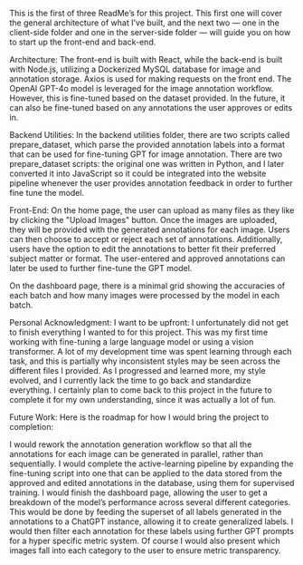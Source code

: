 This is the first of three ReadMe’s for this project. This first one will cover the general architecture of what I've built, and the next two — one in the client-side folder and one in the server-side folder — will guide you on how to start up the front-end and back-end.

Architecture:
The front-end is built with React, while the back-end is built with Node.js, utilizing a Dockerized MySQL database for image and annotation storage. Axios is used for making requests on the front end. The OpenAI GPT-4o model is leveraged for the image annotation workflow. However, this is fine-tuned based on the dataset provided. In the future, it can also be fine-tuned based on any annotations the user approves or edits in.

Backend Utilities:
In the backend utilities folder, there are two scripts called prepare_dataset, which parse the provided annotation labels into a format that can be used for fine-tuning GPT for image annotation. There are two prepare_dataset scripts: the original one was written in Python, and I later converted it into JavaScript so it could be integrated into the website pipeline whenever the user provides annotation feedback in order to further fine tune the model.

Front-End:
On the home page, the user can upload as many files as they like by clicking the "Upload Images" button. Once the images are uploaded, they will be provided with the generated annotations for each image. Users can then choose to accept or reject each set of annotations. Additionally, users have the option to edit the annotations to better fit their preferred subject matter or format. The user-entered and approved annotations can later be used to further fine-tune the GPT model.

On the dashboard page, there is a minimal grid showing the accuracies of each batch and how many images were processed by the model in each batch.

Personal Acknowledgment:
I want to be upfront: I unfortunately did not get to finish everything I wanted to for this project. This was my first time working with fine-tuning a large language model or using a vision transformer. A lot of my development time was spent learning through each task, and this is partially why inconsistent styles may be seen across the different files I provided. As I progressed and learned more, my style evolved, and I currently lack the time to go back and standardize everything. I certainly plan to come back to this project in the future to complete it for my own understanding, since it was actually a lot of fun.

Future Work:
Here is the roadmap for how I would bring the project to completion:

I would rework the annotation generation workflow so that all the annotations for each image can be generated in parallel, rather than sequentially.
I would complete the active-learning pipeline by expanding the fine-tuning script into one that can be applied to the data stored from the approved and edited annotations in the database, using them for supervised training.
I would finish the dashboard page, allowing the user to get a breakdown of the model’s performance across several different categories. This would be done by feeding the superset of all labels generated in the annotations to a ChatGPT instance, allowing it to create generalized labels. I would then filter each annotation for these labels using further GPT prompts for a hyper specific metric system. Of course I would also present which images fall into each category to the user to ensure metric transparency.
